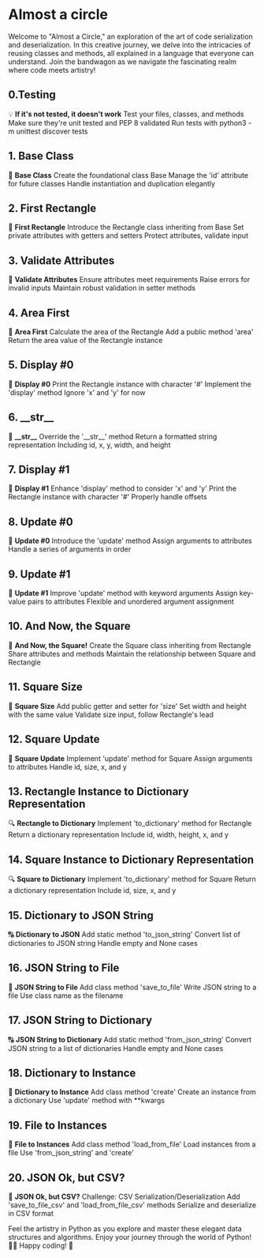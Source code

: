 # Almost a circle

Welcome to "Almost a Circle," an exploration of the art of code serialization and deserialization. In this creative journey, we delve into the intricacies of reusing classes and methods, all explained in a language that everyone can understand. Join the bandwagon as we navigate the fascinating realm where code meets artistry!

## 0.Testing

💡 **If it's not tested, it doesn't work**
Test your files, classes, and methods
Make sure they're unit tested and PEP 8 validated
Run tests with python3 -m unittest discover tests

## 1. Base Class

📁 **Base Class**
Create the foundational class Base
Manage the 'id' attribute for future classes
Handle instantiation and duplication elegantly

## 2. First Rectangle

🔲 **First Rectangle**
Introduce the Rectangle class inheriting from Base
Set private attributes with getters and setters
Protect attributes, validate input

## 3. Validate Attributes

🚨 **Validate Attributes**
Ensure attributes meet requirements
Raise errors for invalid inputs
Maintain robust validation in setter methods

## 4. Area First

📏 **Area First**
Calculate the area of the Rectangle
Add a public method 'area'
Return the area value of the Rectangle instance

## 5. Display #0

🎨 **Display #0**
Print the Rectangle instance with character '#'
Implement the 'display' method
Ignore 'x' and 'y' for now

## 6. \_\_str\_\_

📝 **\_\_str\_\_**
Override the '\_\_str\_\_' method
Return a formatted string representation
Including id, x, y, width, and height

## 7. Display #1

🎨 **Display #1**
Enhance 'display' method to consider 'x' and 'y'
Print the Rectangle instance with character '#'
Properly handle offsets

## 8. Update #0

🔄 **Update #0**
Introduce the 'update' method
Assign arguments to attributes
Handle a series of arguments in order

## 9. Update #1

🔄 **Update #1**
Improve 'update' method with keyword arguments
Assign key-value pairs to attributes
Flexible and unordered argument assignment

## 10. And Now, the Square

🔳 **And Now, the Square!**
Create the Square class inheriting from Rectangle
Share attributes and methods
Maintain the relationship between Square and Rectangle

## 11. Square Size

📏 **Square Size**
Add public getter and setter for 'size'
Set width and height with the same value
Validate size input, follow Rectangle's lead

## 12. Square Update

🔄 **Square Update**
Implement 'update' method for Square
Assign arguments to attributes
Handle id, size, x, and y

## 13. Rectangle Instance to Dictionary Representation

🔍 **Rectangle to Dictionary**
Implement 'to_dictionary' method for Rectangle
Return a dictionary representation
Include id, width, height, x, and y

## 14. Square Instance to Dictionary Representation

🔍 **Square to Dictionary**
Implement 'to_dictionary' method for Square
Return a dictionary representation
Include id, size, x, and y

## 15. Dictionary to JSON String

🔠 **Dictionary to JSON**
Add static method 'to_json_string'
Convert list of dictionaries to JSON string
Handle empty and None cases

## 16. JSON String to File

📁 **JSON String to File**
Add class method 'save_to_file'
Write JSON string to a file
Use class name as the filename

## 17. JSON String to Dictionary

🔠 **JSON String to Dictionary**
Add static method 'from_json_string'
Convert JSON string to a list of dictionaries
Handle empty and None cases

## 18. Dictionary to Instance

🔄 **Dictionary to Instance**
Add class method 'create'
Create an instance from a dictionary
Use 'update' method with **kwargs

## 19. File to Instances

📁 **File to Instances**
Add class method 'load_from_file'
Load instances from a file
Use 'from_json_string' and 'create'

## 20. JSON Ok, but CSV?

🔣 **JSON Ok, but CSV?**
Challenge: CSV Serialization/Deserialization
Add 'save_to_file_csv' and 'load_from_file_csv' methods
Serialize and deserialize in CSV format

Feel the artistry in Python as you explore and master these elegant data structures and algorithms. Enjoy your journey through the world of Python! 🚀🐍 Happy coding! 🎉